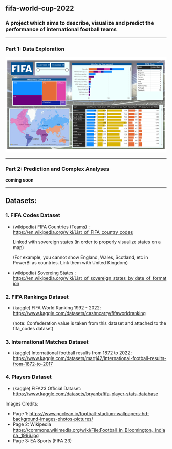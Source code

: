 ## fifa-world-cup-2022

### A project which aims to describe, visualize and predict the performance of international football teams


---
### Part 1: Data Exploration 

![alt text](https://github.com/gabipana7/fifa-world-cup-2022/blob/main/report/fifa-matches-players.gif)


---
### Part 2: Prediction and Complex Analyses

**coming soon**


---
## Datasets:


### 1. FIFA Codes Dataset
- (wikipedia) FIFA Countries (Teams) : https://en.wikipedia.org/wiki/List_of_FIFA_country_codes

    Linked with sovereign states (in order to properly visualize states on a map)
    
    (For example, you cannot show England, Wales, Scotland, etc in PowerBI as countries. Link them with United Kingdom)

- (wikipedia) Sovereing States : https://en.wikipedia.org/wiki/List_of_sovereign_states_by_date_of_formation


### 2. FIFA Rankings Dataset 
- (kaggle) FIFA World Ranking 1992 - 2022: https://www.kaggle.com/datasets/cashncarry/fifaworldranking

    (note: Confederation value is taken from this dataset and attached to the fifa_codes dataset)

### 3. International Matches Dataset
- (kaggle) International football results from 1872 to 2022: https://www.kaggle.com/datasets/martj42/international-football-results-from-1872-to-2017


### 4. Players Dataset
- (kaggle) FIFA23 Official Dataset: https://www.kaggle.com/datasets/bryanb/fifa-player-stats-database


Images Credits:
- Page 1: https://www.pcclean.io/football-stadium-wallpapers-hd-background-images-photos-pictures/
- Page 2: Wikipedia https://commons.wikimedia.org/wiki/File:Football_in_Bloomington,_Indiana,_1996.jpg
- Page 3: EA Sports (FIFA 23)
